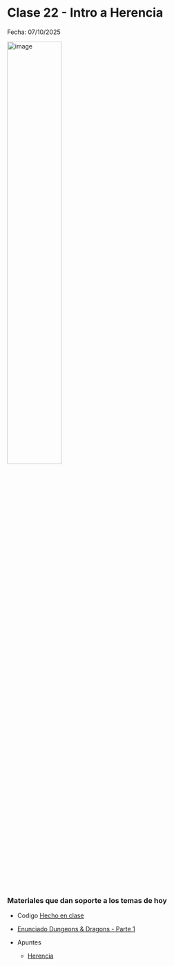 # Clase 22 - Intro a Herencia

Fecha: 07/10/2025

<img width="50%" alt="image" src="https://github.com/user-attachments/assets/c2d87bfa-d9ac-417e-8f1e-4e4912bc8dc4" />


### Materiales que dan soporte a los temas de hoy

* Codigo [Hecho en clase](https://github.com/pdepman/2025-o-claseherencia)
* [Enunciado Dungeons & Dragons - Parte 1](https://docs.google.com/document/d/1LQy-76MhR-oWyzXElerpk7cwyeRJv0UvqBMiOMXwvDg/edit?usp=sharing)

* Apuntes
  - [Herencia](https://docs.google.com/document/d/1KdG7NrKPgPh4bAcyLuDG2G1iWP7Ze2GFs91qzlvDKqI/edit?tab=t.0)

